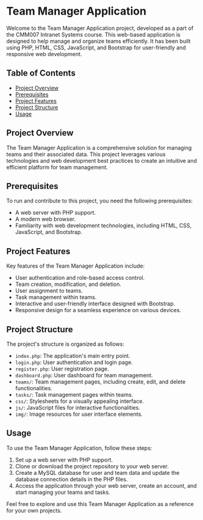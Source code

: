 # Team Manager Application

Welcome to the Team Manager Application project, developed as a part of the CMM007 Intranet Systems course. This web-based application is designed to help manage and organize teams efficiently. It has been built using PHP, HTML, CSS, JavaScript, and Bootstrap for user-friendly and responsive web development.

## Table of Contents

- [Project Overview](#project-overview)
- [Prerequisites](#prerequisites)
- [Project Features](#project-features)
- [Project Structure](#project-structure)
- [Usage](#usage)

## Project Overview

The Team Manager Application is a comprehensive solution for managing teams and their associated data. This project leverages various technologies and web development best practices to create an intuitive and efficient platform for team management.

## Prerequisites

To run and contribute to this project, you need the following prerequisites:

- A web server with PHP support.
- A modern web browser.
- Familiarity with web development technologies, including HTML, CSS, JavaScript, and Bootstrap.

## Project Features

Key features of the Team Manager Application include:

- User authentication and role-based access control.
- Team creation, modification, and deletion.
- User assignment to teams.
- Task management within teams.
- Interactive and user-friendly interface designed with Bootstrap.
- Responsive design for a seamless experience on various devices.

## Project Structure

The project's structure is organized as follows:

- `index.php`: The application's main entry point.
- `login.php`: User authentication and login page.
- `register.php`: User registration page.
- `dashboard.php`: User dashboard for team management.
- `teams/`: Team management pages, including create, edit, and delete functionalities.
- `tasks/`: Task management pages within teams.
- `css/`: Stylesheets for a visually appealing interface.
- `js/`: JavaScript files for interactive functionalities.
- `img/`: Image resources for user interface elements.

## Usage

To use the Team Manager Application, follow these steps:

1. Set up a web server with PHP support.
2. Clone or download the project repository to your web server.
3. Create a MySQL database for user and team data and update the database connection details in the PHP files.
4. Access the application through your web server, create an account, and start managing your teams and tasks.

Feel free to explore and use this Team Manager Application as a reference for your own projects. 
